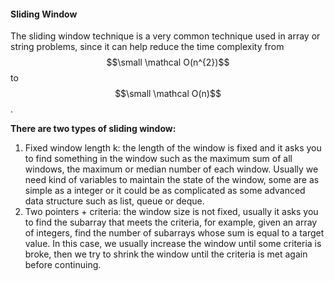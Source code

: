 #### Sliding Window

The sliding window technique is a very common technique used in array or string problems, since it can help reduce the time complexity from $$\small \mathcal O(n^{2})$$ to $$\small \mathcal O(n)$$.

**There are two types of sliding window:**

1. Fixed window length k: the length of the window is fixed and it asks you to find something in the window such as the maximum sum of all windows, the maximum or median number of each window. Usually we need kind of variables to maintain the state of the window, some are as simple as a integer or it could be as complicated as some advanced data structure such as list, queue or deque.
2. Two pointers + criteria: the window size is not fixed, usually it asks you to find the subarray that meets the criteria, for example, given an array of integers, find the number of subarrays whose sum is equal to a target value. In this case, we usually increase the window until some criteria is broke, then we try to shrink the window until the criteria is met again before continuing.



